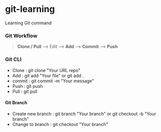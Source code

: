 # git-learning
Learning Git command

### Git Workflow
> **Clone / Pull** --> Edit --> **Add** --> **Commit** --> **Push**

### Git CLI
- Clone  : git clone "Your URL repo"
- Add    : git add "Your file" or git add .
- commit : git commit -m "Your message"
- Push   : git push
- Pull   : git pull
#### Git Branch
- Create new branch : git branch "Your branch" or git checkout -b "Your branch"
- Change to branch : git checkout "Your branch"
